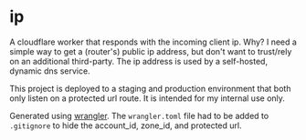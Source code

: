 # ip

A cloudflare worker that responds with the incoming client ip. Why? I need a simple way to get a (router's) public ip address, but don't want to trust/rely on an additional third-party. The ip address is used by a self-hosted, dynamic dns service.

This project is deployed to a staging and production environment that both only listen on a protected url route. It is intended for my internal use only.

Generated using [wrangler](https://github.com/cloudflare/wrangler). The `wrangler.toml` file had to be added to `.gitignore` to hide the account_id, zone_id, and protected url.
